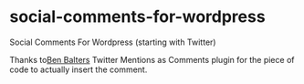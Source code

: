 social-comments-for-wordpress
=============================

Social Comments For Wordpress (starting with Twitter)






Thanks to[Ben Balters](https://github.com/benbalter) Twitter Mentions as Comments plugin for the piece of code to actually insert the comment.
